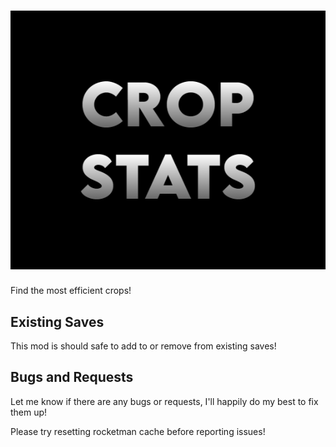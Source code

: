 # ![CropStats](./About/Preview.png)

Find the most efficient crops!

## Existing Saves

This mod is should safe to add to or remove from existing saves!

## Bugs and Requests

Let me know if there are any bugs or requests, I'll happily do my best to fix them up!

Please try resetting rocketman cache before reporting issues!
